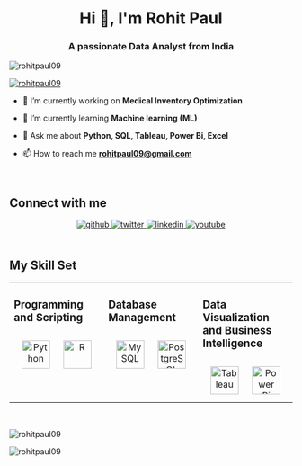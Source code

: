 <h1 align="center">Hi 👋, I'm Rohit Paul</h1>
<h3 align="center">A passionate Data Analyst from India</h3>

<p align="left"> <img src="https://komarev.com/ghpvc/?username=rohitpaul09&label=Profile%20views&color=0e75b6&style=flat" alt="rohitpaul09" /> </p>

<p align="left"> <a href="https://twitter.com/rohitpaul09" target="blank"><img src="https://img.shields.io/twitter/follow/rohitpaul09?logo=twitter&style=for-the-badge" alt="rohitpaul09" /></a> </p>

- 🔭 I’m currently working on **Medical Inventory Optimization**

- 🌱 I’m currently learning **Machine learning (ML)**

- 💬 Ask me about **Python, SQL, Tableau, Power Bi, Excel**

- 📫 How to reach me **rohitpaul09@gmail.com**

<br/>  


## Connect with me  
<div align="center">
<a href="https://github.com/rohitpaul09" target="_blank">
<img src=https://img.shields.io/badge/github-%2324292e.svg?&style=for-the-badge&logo=github&logoColor=white alt=github style="margin-bottom: 5px;" />
</a>
<a href="https://twitter.com/rohitpaul09" target="_blank">
<img src=https://img.shields.io/badge/twitter-%2300acee.svg?&style=for-the-badge&logo=twitter&logoColor=white alt=twitter style="margin-bottom: 5px;" />
</a>
<a href="https://linkedin.com/in/rohitpaul09" target="_blank">
<img src=https://img.shields.io/badge/linkedin-%231E77B5.svg?&style=for-the-badge&logo=linkedin&logoColor=white alt=linkedin style="margin-bottom: 5px;" />
</a>
<a href="https://www.youtube.com/@RohitPaulAnalytics" target="_blank">
<img src=https://img.shields.io/badge/youtube-%23EE4831.svg?&style=for-the-badge&logo=youtube&logoColor=white alt=youtube style="margin-bottom: 5px;" />
</a>  
</div>  
  

<br/>  


## My Skill Set  
<table><tr><td valign="top" width="33%">



### Programming and Scripting  
<div align="center">  
<a href="https://www.python.org/" target="_blank"><img style="margin: 10px" src="https://profilinator.rishav.dev/skills-assets/python-original.svg" alt="Python" height="50" /></a>  
<a href="https://www.r-project.org/" target="_blank"><img style="margin: 10px" src="https://profilinator.rishav.dev/skills-assets/r.svg" alt="R" height="50" /></a>  
</div>

</td><td valign="top" width="33%">



### Database Management  
<div align="center">  
<a href="https://www.mysql.com/" target="_blank"><img style="margin: 10px" src="https://profilinator.rishav.dev/skills-assets/mysql-original-wordmark.svg" alt="MySQL" height="50" /></a>  
<a href="https://www.postgresql.org/" target="_blank"><img style="margin: 10px" src="https://profilinator.rishav.dev/skills-assets/postgresql-original-wordmark.svg" alt="PostgreSQL" height="50" /></a>  
</div>

</td><td valign="top" width="33%">



### Data Visualization and Business Intelligence  
<div align="center">  
<a href="https://www.tableau.com/" target="_blank"><img style="margin: 10px" src="https://profilinator.rishav.dev/skills-assets/tableau.svg" alt="Tableau" height="50" /></a>  
<a href="https://powerbi.microsoft.com/en-us/" target="_blank"><img style="margin: 10px" src="https://profilinator.rishav.dev/skills-assets/powerbi.png" alt="Power Bi" height="50" /></a>  
</div>

</td></tr></table>  

<br/>  



<p><img align="center" src="https://github-readme-stats.vercel.app/api/top-langs?username=rohitpaul09&show_icons=true&locale=en&layout=compact" alt="rohitpaul09" /></p>

<p><img align="center" src="https://github-readme-streak-stats.herokuapp.com/?user=rohitpaul09&" alt="rohitpaul09" /></p>
